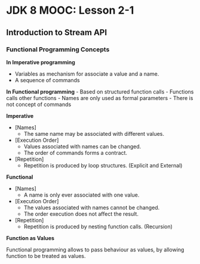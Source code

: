 # JDK 8 MOOC: Lesson 2-1 #

## Introduction to Stream API ##

### Functional Programming Concepts ###

**In Imperative programming**

- Variables as mechanism for associate a value and a name.
- A sequence of commands
 
**In Functional programming**
	- Based on structured function calls
	- Functions calls other functions
	- Names are only used as formal parameters
	- There is not concept of commands

**Imperative**

- [Names]
	- The same name may be associated with different values.
- [Execution Order]
	- Values associated with names can be changed.
	- The order of commands forms a contract.
- [Repetition]
	- Repetition is produced by loop structures. (Explicit and External)

**Functional**
- [Names]
	- A name is only ever associated with one value.
- [Execution Order]
	- The values associated with names cannot be changed.
	- The order execution does not affect the result.
- [Repetition]
	- Repetition is produced by nesting function calls. (Recursion)

**Function as Values**

Functional programming allows to pass behaviour as values, by allowing
function to be treated as values.

